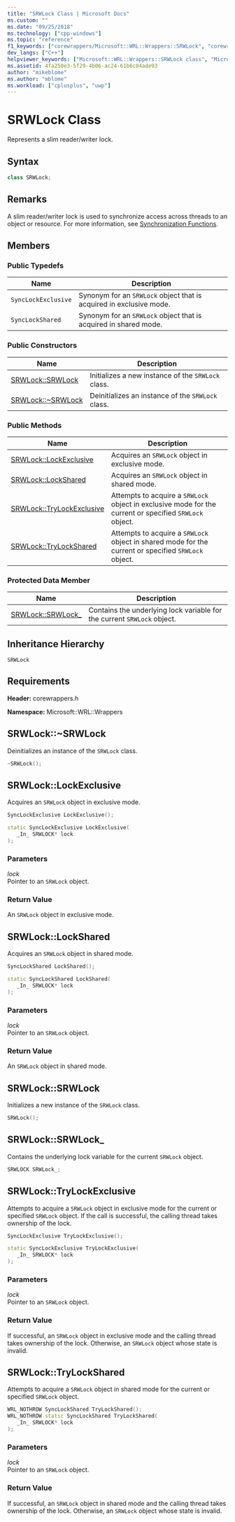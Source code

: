 ```yaml
---
title: "SRWLock Class | Microsoft Docs"
ms.custom: ""
ms.date: "09/25/2018"
ms.technology: ["cpp-windows"]
ms.topic: "reference"
f1_keywords: ["corewrappers/Microsoft::WRL::Wrappers::SRWLock", "corewrappers/Microsoft::WRL::Wrappers::SRWLock::LockExclusive", "corewrappers/Microsoft::WRL::Wrappers::SRWLock::LockShared", "corewrappers/Microsoft::WRL::Wrappers::SRWLock::SRWLock", "corewrappers/Microsoft::WRL::Wrappers::SRWLock::SRWLock_", "corewrappers/Microsoft::WRL::Wrappers::SRWLock::~SRWLock", "corewrappers/Microsoft::WRL::Wrappers::SRWLock::TryLockExclusive", "corewrappers/Microsoft::WRL::Wrappers::SRWLock::TryLockShared"]
dev_langs: ["C++"]
helpviewer_keywords: ["Microsoft::WRL::Wrappers::SRWLock class", "Microsoft::WRL::Wrappers::SRWLock::LockExclusive method", "Microsoft::WRL::Wrappers::SRWLock::LockShared method", "Microsoft::WRL::Wrappers::SRWLock::SRWLock, constructor", "Microsoft::WRL::Wrappers::SRWLock::SRWLock_ data member", "Microsoft::WRL::Wrappers::SRWLock::~SRWLock, destructor", "Microsoft::WRL::Wrappers::SRWLock::TryLockExclusive method", "Microsoft::WRL::Wrappers::SRWLock::TryLockShared method"]
ms.assetid: 4fa250e3-5f29-4b06-ac24-61b6c04ade93
author: "mikeblome"
ms.author: "mblome"
ms.workload: ["cplusplus", "uwp"]
---
```

# SRWLock Class

Represents a slim reader/writer lock.

## Syntax

```cpp
class SRWLock;
```

## Remarks

A slim reader/writer lock is used to synchronize access across threads to an object or resource. For more information, see [Synchronization Functions](/windows/desktop/Sync/synchronization-functions).

## Members

### Public Typedefs

Name                | Description
------------------- | -------------------------------------------------------------------
`SyncLockExclusive` | Synonym for an `SRWLock` object that is acquired in exclusive mode.
`SyncLockShared`    | Synonym for an `SRWLock` object that is acquired in shared mode.

### Public Constructors

Name                                     | Description
---------------------------------------- | --------------------------------------------------
[SRWLock::SRWLock](#srwlock-constructor) | Initializes a new instance of the `SRWLock` class.
[SRWLock::~SRWLock](#tilde-srwlock)      | Deinitializes an instance of the `SRWLock` class.

### Public Methods

Name                                           | Description
---------------------------------------------- | -------------------------------------------------------------------------------------------------------
[SRWLock::LockExclusive](#lockexclusive)       | Acquires an `SRWLock` object in exclusive mode.
[SRWLock::LockShared](#lockshared)             | Acquires an `SRWLock` object in shared mode.
[SRWLock::TryLockExclusive](#trylockexclusive) | Attempts to acquire a `SRWLock` object in exclusive mode for the current or specified `SRWLock` object.
[SRWLock::TryLockShared](#trylockshared)       | Attempts to acquire a `SRWLock` object in shared mode for the current or specified `SRWLock` object.

### Protected Data Member

Name                                      | Description
----------------------------------------- | -----------------------------------------------------------------------
[SRWLock::SRWLock_](#srwlock-data-member) | Contains the underlying lock variable for the current `SRWLock` object.

## Inheritance Hierarchy

`SRWLock`

## Requirements

**Header:** corewrappers.h

**Namespace:** Microsoft::WRL::Wrappers

## <a name="tilde-srwlock"></a>SRWLock::~SRWLock

Deinitializes an instance of the `SRWLock` class.

```cpp
~SRWLock();
```

## <a name="lockexclusive"></a>SRWLock::LockExclusive

Acquires an `SRWLock` object in exclusive mode.

```cpp
SyncLockExclusive LockExclusive();

static SyncLockExclusive LockExclusive(
   _In_ SRWLOCK* lock
);
```

### Parameters

*lock*<br/>
Pointer to an `SRWLock` object.

### Return Value

An `SRWLock` object in exclusive mode.

## <a name="lockshared"></a>SRWLock::LockShared

Acquires an `SRWLock` object in shared mode.

```cpp
SyncLockShared LockShared();

static SyncLockShared LockShared(
   _In_ SRWLOCK* lock
);
```

### Parameters

*lock*<br/>
Pointer to an `SRWLock` object.

### Return Value

An `SRWLock` object in shared mode.

## <a name="srwlock-constructor"></a>SRWLock::SRWLock

Initializes a new instance of the `SRWLock` class.

```cpp
SRWLock();
```

## <a name="srwlock-data-member"></a>SRWLock::SRWLock_

Contains the underlying lock variable for the current `SRWLock` object.

```cpp
SRWLOCK SRWLock_;
```

## <a name="trylockexclusive"></a>SRWLock::TryLockExclusive

Attempts to acquire a `SRWLock` object in exclusive mode for the current or specified `SRWLock` object. If the call is successful, the calling thread takes ownership of the lock.

```cpp
SyncLockExclusive TryLockExclusive();

static SyncLockExclusive TryLockExclusive(
   _In_ SRWLOCK* lock
);
```

### Parameters

*lock*<br/>
Pointer to an `SRWLock` object.

### Return Value

If successful, an `SRWLock` object in exclusive mode and the calling thread takes ownership of the lock. Otherwise, an `SRWLock` object whose state is invalid.

## <a name="trylockshared"></a>SRWLock::TryLockShared

Attempts to acquire a `SRWLock` object in shared mode for the current or specified `SRWLock` object.

```cpp
WRL_NOTHROW SyncLockShared TryLockShared();
WRL_NOTHROW static SyncLockShared TryLockShared(
   _In_ SRWLOCK* lock
);
```

### Parameters

*lock*<br/>
Pointer to an `SRWLock` object.

### Return Value

If successful, an `SRWLock` object in shared mode and the calling thread takes ownership of the lock. Otherwise, an `SRWLock` object whose state is invalid.
